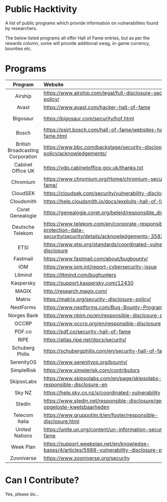 # Public Hacktivity

A list of public programs which provide information on vulnerabilties found by researchers.

The below listed programs all offer Hall of Fame entries, but as per the rewards column, some will provide additional swag, in-game currency, bounties etc.

# Programs

| Program | Website | Detailed | Rewards |
|:-:|:-|:-:|:-:|
| Airship | https://www.airship.com/legal/full-disclosure-security-policy/ |  | Swag |
| Avast | https://www.avast.com/hacker-hall-of-fame | Y |  |
| Bigosaur | https://bigosaur.com/security/hof.html | Y | Virtual Currency |
| Bosch | https://psirt.bosch.com/hall-of-fame/websites-hall-of-fame.html |  |  |
| British Broadcasting Corporation | https://www.bbc.com/backstage/security-disclosure-policy/acknowledgements/ |  | Swag* |
| Cabinet Office UK | https://vdp.cabinetoffice.gov.uk/thanks.txt | Y |  |
| Chromium | https://www.chromium.org/Home/chromium-security/hall-of-fame/ | Y | Bounty |
| CloudSEK | https://cloudsek.com/security/vulnerability-disclosure/ |  | Swag |
| Cloudsmith | https://help.cloudsmith.io/docs/exploits-hall-of-fame |  | Swag* |
| Coret Genealogie | https://genealogie.coret.org/beleid/responsible_disclosure.php |  |  |
| Deutsche Telekom | https://www.telekom.com/en/corporate-responsibility/data-protection-data-security/security/details/acknowledgements-358300 |  |  |
| ETSI | https://www.etsi.org/standards/coordinated-vulnerability-disclosure |  |  |
| Fastmail | https://www.fastmail.com/about/bugbounty/ |  | Bounty |
| IOM | https://www.iom.int/report-cybersecurity-issue |  |  |
| Litmind | https://litmind.com/bughunters | Y |  |
| Kaspersky | https://support.kaspersky.com/12430 | Y |  |
| MAGIX | http://research.magix.com/ |  |  |
| Matrix | https://matrix.org/security-disclosure-policy/ | Y |  |
| NestForms | https://www.nestforms.com/Bug-Bounty-Program |  | Bounty |
| Norges Bank | https://www.nbim.no/en/responsible-disclosure-policy/ |  |  |
| OCCRP | https://www.occrp.org/en/responsible-disclosure | Y |  |
| PDF.co | https://pdf.co/security-hall-of-fame |  |  |
| RIPE | https://atlas.ripe.net/docs/security/ | Y |  |
| Schuberg Philis | https://schubergphilis.com/en/security-hall-of-fame |  | Bounty* |
| SerenityOS  | https://www.serenityos.org/bounty/ | Y | Y |
| SimpleRisk | https://www.simplerisk.com/contributors |  |  |
| SkipsoLabs | https://www.skipsolabs.com/en/page/skipsolabs-responsible-disclosure-en |  |  |
| Sky NZ | https://help.sky.co.nz/s/coordinated-vulnerability |  |  |
| Stedin | https://www.stedin.net/responsible-disclosure/gemelde-en-opgeloste-kwetsbaarheden |  |  |
| Telecom Italia | https://www.gruppotim.it/en/footer/responsible-disclosure.html |  |  |
| United Nations | https://unite.un.org/content/un-information-security-hall-fame |  |  |
| Week Plan | https://support.weekplan.net/en/knowledge-bases/4/articles/5988-vulnerability-disclosure-policy |  |  |
| Zooniverse | https://www.zooniverse.org/security | Y |  |

# Can I Contribute?

Yes, please do...

